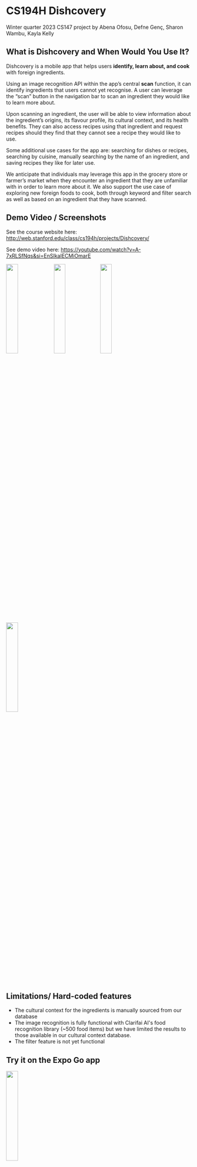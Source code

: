 # CS194H Dishcovery


Winter quarter 2023 CS147 project by Abena Ofosu, Defne Genç, Sharon Wambu, Kayla Kelly


## What is Dishcovery and When Would You Use It?

Dishcovery is a mobile app that helps users **identify, learn about, and cook** with foreign ingredients.

Using an image recognition API within the app’s central **scan** function, it can identify ingredients that users cannot yet recognise. A user can leverage the “scan” button in the navigation bar to scan an ingredient they would like to learn more about. 

Upon scanning an ingredient, the user will be able to view information about the ingredient’s origins, its flavour profile, its cultural context, and its health benefits. They can also access recipes using that ingredient and request recipes should they find that they cannot see a recipe they would like to use.

Some additional use cases for the app are: searching for dishes or recipes, searching by cuisine, manually searching by the name of an ingredient, and saving recipes they like for later use.

We anticipate that individuals may leverage this app in the grocery store or farmer’s market when they encounter an ingredient that they are unfamiliar with in order to learn more about it. We also support the use case of exploring new foreign foods to cook, both through keyword and filter search as well as based on an ingredient that they have scanned.

## Demo Video / Screenshots

See the course website here: http://web.stanford.edu/class/cs194h/projects/Dishcovery/

See demo video here: https://youtube.com/watch?v=A-7xRLSfNqs&si=EnSIkaIECMiOmarE


<img src="https://user-images.githubusercontent.com/105185472/226522179-77949ef5-30d7-420b-ba7b-2ca7f320fe65.png" width=25% height=25%> <img src="https://user-images.githubusercontent.com/105185472/226521998-25bfa44b-711f-4126-adaa-b6cba13524b7.png" width=25% height=25%><img src="https://user-images.githubusercontent.com/105185472/226522669-69e80325-db9e-475e-9c37-16e50dcde6d0.png" width=25% height=25%> <img src="https://user-images.githubusercontent.com/105185472/226522578-d6380563-dc64-4fe8-8fb3-fc98aa157bd6.png" width=25% height=25%>


## Limitations/ Hard-coded features
* The cultural context for the ingredients is manually sourced from our database
* The image recognition is fully functional with Clarifai AI's food recognition library (~500 food items) but we have limited the results to those available in our cultural context database. 
* The filter feature is not yet functional


## Try it on the Expo Go app

<img src="https://user-images.githubusercontent.com/91340575/206837958-316c8849-38a9-4499-8266-2d3b75fdd8b9.png" width=25% height=25%> 


